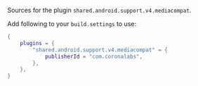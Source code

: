 Sources for the plugin `shared.android.support.v4.mediacompat`.

Add following to your `build.settings` to use:
```lua
{
    plugins = {
        "shared.android.support.v4.mediacompat" = {
            publisherId = "com.coronalabs",
        },
    },
}
```
